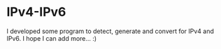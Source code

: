# IPv4-IPv6
I developed some program to detect, generate and convert for IPv4 and IPv6. I hope I can add more... :)
